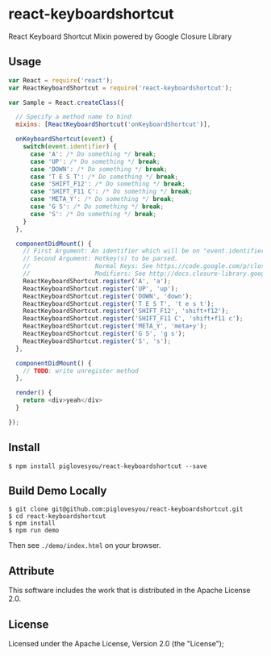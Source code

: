 # react-keyboardshortcut
React Keyboard Shortcut Mixin powered by Google Closure Library

## Usage

```javascript
var React = require('react');
var ReactKeyboardShortcut = require('react-keyboardshortcut');

var Sample = React.createClass({

  // Specify a method name to bind
  mixins: [ReactKeyboardShortcut('onKeyboardShortcut')],

  onKeyboardShortcut(event) {
    switch(event.identifier) {
      case 'A': /* Do something */ break;
      case 'UP': /* Do something */ break;
      case 'DOWN': /* Do something */ break;
      case 'T E S T': /* Do something */ break;
      case 'SHIFT_F12': /* Do something */ break;
      case 'SHIFT_F11 C': /* Do something */ break;
      case 'META_Y': /* Do something */ break;
      case 'G S': /* Do something */ break;
      case 'S': /* Do something */ break;
    }
  },

  componentDidMount() {
    // First Argument: An identifier which will be on "event.identifier".
    // Second Argument: Hotkey(s) to be parsed.
    //                  Normal Keys: See https://code.google.com/p/closure-library/source/browse/closure/goog/events/keynames.js?r=248b8190a01a747ccb7ac634bb2232988a7bb6aa
    //                  Modifiers: See http://docs.closure-library.googlecode.com/git-history/128f066ee24dedd41959199f66398e48f31b82fd/closure_goog_ui_keyboardshortcuthandler.js.source.html#line484
    ReactKeyboardShortcut.register('A', 'a');
    ReactKeyboardShortcut.register('UP', 'up');
    ReactKeyboardShortcut.register('DOWN', 'down');
    ReactKeyboardShortcut.register('T E S T', 't e s t');
    ReactKeyboardShortcut.register('SHIFT_F12', 'shift+f12');
    ReactKeyboardShortcut.register('SHIFT_F11 C', 'shift+f11 c');
    ReactKeyboardShortcut.register('META_Y', 'meta+y');
    ReactKeyboardShortcut.register('G S', 'g s');
    ReactKeyboardShortcut.register('S', 's');
  },

  componentDidMount() {
    // TODO: write unregister method
  },

  render() {
    return <div>yeah</div>
  }

});
```

## Install

```
$ npm install piglovesyou/react-keyboardshortcut --save
```

## Build Demo Locally

```
$ git clone git@github.com:piglovesyou/react-keyboardshortcut.git
$ cd react-keyboardshortcut
$ npm install
$ npm run demo
```

Then see `./demo/index.html` on your browser.

## Attribute
This software includes the work that is distributed in the Apache License 2.0.

## License
Licensed under the Apache License, Version 2.0 (the "License");
